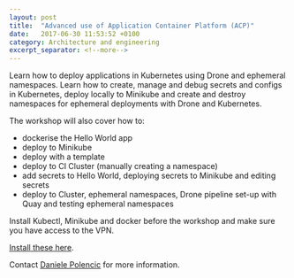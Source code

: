 ```yaml
---
layout: post
title:  "Advanced use of Application Container Platform (ACP)"
date:   2017-06-30 11:53:52 +0100
category: Architecture and engineering
excerpt_separator: <!--more-->
---
```


Learn how to deploy applications in Kubernetes using Drone and ephemeral namespaces. Learn how to create, manage and debug secrets and configs in Kubernetes, deploy locally to Minikube and create and destroy namespaces for ephemeral deployments with Drone and Kubernetes.  

The workshop will also cover how to:
<ul class="list-bullet">
<li>dockerise the Hello World app</li>
<li>deploy to Minikube</li>
<li>deploy with a template</li>
<li>deploy to CI Cluster (manually creating a namespace)</li>
<li>add secrets to Hello World, deploying secrets to Minikube and editing secrets</li>
<li>deploy to Cluster, ephemeral namespaces, Drone pipeline set-up with Quay and testing ephemeral namespaces</li>
</ul>

Install Kubectl, Minikube and docker before the workshop and make sure you have access to the VPN.  

[Install these here](https://github.com/UKHomeOffice/application-container-platform).

Contact <a href="mailto:CentreOfExcellenceCentral@digital.homeoffice.gov.uk">Daniele Polencic</a> for more information.
